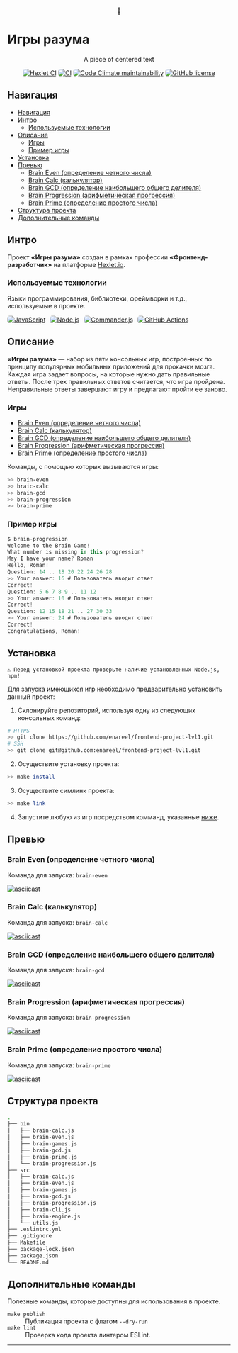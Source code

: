 <p align="center">
  <span size="30px">🧠</span>
  <h1 style="border: none;">Игры разума</h1>
</p>

<p style="text-align: center;">A piece of centered text</p>
<p align="center">
  <a href="https://github.com/enareel/frontend-project-lvl1/actions/workflows/hexlet-check.yml"><img alt="Hexlet CI" src="https://img.shields.io/github/actions/workflow/status/enareel/frontend-project-lvl1/hexlet-check.yml?style=for-the-badge&logo=github&label=Hexlet%20CI" style="border-radius: 5px;"></a>
  <a href="https://github.com/enareel/frontend-project-lvl1/actions/workflows/project-check.yml"><img alt="CI" src="https://img.shields.io/github/actions/workflow/status/enareel/frontend-project-lvl1/hexlet-check.yml?style=for-the-badge&logo=github&label=CI" style="border-radius: 5px;"></a>
  <a href="https://codeclimate.com/github/enareel/frontend-project-lvl1/maintainability"><img alt="Code Climate maintainability" src="https://img.shields.io/codeclimate/maintainability/enareel/frontend-project-lvl1?style=for-the-badge&logo=codeclimate" style="border-radius: 5px;"></a>
  <a href="https://opensource.org/licenses/MIT"><img alt="GitHub license" src="https://img.shields.io/github/license/enareel/frontend-project-lvl1?style=for-the-badge&logo=" style="border-radius: 5px;"></a>
</p>

## Навигация

- [Навигация](#навигация)
- [Интро](#интро)
  - [Используемые технологии](#используемые-технологии)
- [Описание](#описание)
  - [Игры](#игры)
  - [Пример игры](#пример-игры)
- [Установка](#установка)
- [Превью](#превью)
  - [Brain Even (определение четного числа)](#brain-even-определение-четного-числа)
  - [Brain Calc (калькулятор)](#brain-calc-калькулятор)
  - [Brain GCD (определение наибольшего общего делителя)](#brain-gcd-определение-наибольшего-общего-делителя)
  - [Brain Progression (арифметическая прогрессия)](#brain-progression-арифметическая-прогрессия)
  - [Brain Prime (определение простого числа)](#brain-prime-определение-простого-числа)
- [Структура проекта](#структура-проекта)
- [Дополнительные команды](#дополнительные-команды)

## Интро

Проект **«Игры разума»** создан в рамках профессии **«Фронтенд-разработчик»** на платформе [Hexlet.io](https://ru.hexlet.io).

### Используемые технологии

Языки программирования, библиотеки, фреймворки и т.д., используемые в проекте.

<div style="display: flex; justify-content: start; column-gap: 10px;">
  <a href="https://github.com/enareel/frontend-project-lvl1/actions/workflows/hexlet-check.yml"><img alt="JavaScript" src="https://img.shields.io/badge/JavaScript-323330?style=for-the-badge&logo=javascript&logoColor=F7DF1E" style="border-radius: 5px;"></a>
  <a href="https://github.com/enareel/frontend-project-lvl1/actions/workflows/hexlet-check.yml"><img alt="Node.js" src="https://img.shields.io/badge/Node.js-43853D?style=for-the-badge&logo=node.js&logoColor=white" style="border-radius: 5px;"></a>
  <a href="https://github.com/tj/commander.js"><img alt="Commander.js" src="https://img.shields.io/badge/Commander.js-181818?style=for-the-badge&logo=slashdot&logoColor=white" style="border-radius: 5px;"></a>
  <a href="https://docs.github.com/ru/actions"><img alt="GitHub Actions" src="https://img.shields.io/badge/GitHub_Actions-2088FF?style=for-the-badge&logo=github-actions&logoColor=white" style="border-radius: 5px;"></a>
</div>

## Описание

**«Игры разума»** — набор из пяти консольных игр, построенных по принципу популярных мобильных приложений для прокачки мозга. Каждая игра задает вопросы, на которые нужно дать правильные ответы. После трех правильных ответов считается, что игра пройдена. Неправильные ответы завершают игру и предлагают пройти ее заново.

### Игры

- [Brain Even (определение четного числа)](#brain-even-определение-четного-числа)
- [Brain Calc (калькулятор)](#brain-calc-калькулятор)
- [Brain GCD (определение наибольшего общего делителя)](#brain-gcd-определение-наибольшего-общего-делителя)
- [Brain Progression (арифметическая прогрессия)](#brain-progression-арифметическая-прогрессия)
- [Brain Prime (определение простого числа)](#brain-prime-определение-простого-числа)

Команды, с помощью которых вызываются игры:

```bash
>> brain-even
>> braic-calc
>> brain-gcd
>> brain-progression
>> brain-prime
```

### Пример игры

```javascript
$ brain-progression
Welcome to the Brain Game!
What number is missing in this progression?
May I have your name? Roman
Hello, Roman!
Question: 14 .. 18 20 22 24 26 28
>> Your answer: 16 # Пользователь вводит ответ
Correct!
Question: 5 6 7 8 9 .. 11 12
>> Your answer: 10 # Пользователь вводит ответ
Correct!
Question: 12 15 18 21 .. 27 30 33
>> Your answer: 24 # Пользователь вводит ответ
Correct!
Congratulations, Roman!
```

## Установка

```
⚠️ Перед установкой проекта проверьте наличие установленных Node.js, npm!
```

Для запуска имеющихся игр необходимо предварительно установить данный проект:

1. Склонируйте репозиторий, используя одну из следующих консольных команд:

```bash
# HTTPS
>> git clone https://github.com/enareel/frontend-project-lvl1.git
# SSH
>> git clone git@github.com:enareel/frontend-project-lvl1.git
```

2. Осуществите установку проекта:

```bash
>> make install
```

3. Осуществите симлинк проекта:

```bash
>> make link
```

4. Запустите любую из игр посредством комманд, указанные [ниже](#превью).

## Превью

### Brain Even (определение четного числа)

Команда для запуска: `brain-even`

[![asciicast](https://asciinema.org/a/o5j0wp7Tj1nrTP66UFFWXjhea.svg)](https://asciinema.org/a/o5j0wp7Tj1nrTP66UFFWXjhea)

### Brain Calc (калькулятор)

Команда для запуска: `brain-calc`

[![asciicast](https://asciinema.org/a/kwIcakbm7YakpMBz1xKVqkQhY.svg)](https://asciinema.org/a/kwIcakbm7YakpMBz1xKVqkQhY)

### Brain GCD (определение наибольшего общего делителя)

Команда для запуска: `brain-gcd`

[![asciicast](https://asciinema.org/a/IV8xAxXHVH6tgRqutYUqJOQKQ.svg)](https://asciinema.org/a/IV8xAxXHVH6tgRqutYUqJOQKQ)

### Brain Progression (арифметическая прогрессия)

Команда для запуска: `brain-progression`

[![asciicast](https://asciinema.org/a/Cr65rW6s2ihywAtZ8lJ7TutAm.svg)](https://asciinema.org/a/Cr65rW6s2ihywAtZ8lJ7TutAm)

### Brain Prime (определение простого числа)

Команда для запуска: `brain-prime`

[![asciicast](https://asciinema.org/a/OmqVh4M7TY34let7Oxacr5JaI.svg)](https://asciinema.org/a/OmqVh4M7TY34let7Oxacr5JaI)

## Структура проекта

```bash
.
├── bin
│   ├── brain-calc.js
│   ├── brain-even.js
│   ├── brain-games.js
│   ├── brain-gcd.js
│   ├── brain-prime.js
│   └── brain-progression.js
├── src
│   ├── brain-calc.js
│   ├── brain-even.js
│   ├── brain-games.js
│   ├── brain-gcd.js
│   ├── brain-progression.js
│   ├── brain-cli.js
│   ├── brain-engine.js
│   └── utils.js
├── .eslintrc.yml
├── .gitignore
├── Makefile
├── package-lock.json
├── package.json
└── README.md
```

## Дополнительные команды

Полезные команды, которые доступны для использования в проекте.

<dl>
    <dt><code>make publish</code></dt>
    <dd>Публикация проекта с флагом <code>--dry-run</code></dd>
    <dt><code>make lint</code></dt>
    <dd>Проверка кода проекта линтером ESLint.</dd>
</dl>

---
